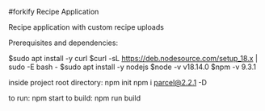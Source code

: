 #forkify Recipe Application

Recipe application with custom recipe uploads

Prerequisites and dependencies:

$sudo apt install -y curl 
$curl -sL https://deb.nodesource.com/setup_18.x | sudo -E bash - 
$sudo apt install -y nodejs 
$node -v
v18.14.0
$npm -v
9.3.1

inside project root directory: 
npm init
npm i parcel@2.2.1 -D

to run: npm start
to build: npm run build